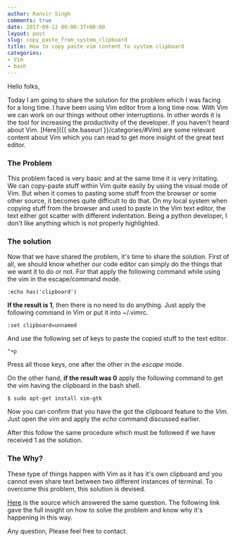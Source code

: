 ```yaml
---
author: Ranvir Singh
comments: true
date: 2017-09-12 00:08:37+00:00
layout: post
slug: copy_paste_from_system_clipboard
title: How to copy paste vim content to system clipboard
categories:
- Vim
- bash
---
```

Hello folks,

Today I am going to share the solution for the problem which I was facing for a long time. I have been using Vim editor from a long time now. With Vim we can work on our things without other interruptions. In other words it is the tool for increasing the productivity of the developer. If you haven't heard about Vim. [Here]({{ site.baseurl }}/categories/#Vim) are some relevant content about Vim which you can read to get more insight of the great text editor.

### **The Problem**

This problem faced is very basic and at the same time it is very irritating. We can copy-paste stuff within Vim quite easily by using the visual mode of Vim. But when it comes to pasting some stuff from the browser or some other source, it becomes quite difficult to do that. On my local system when copying stuff from the browser and used to paste in the Vim text editor, the text either got scatter with different indentation. Being a python developer, I don't like anything which is not properly highlighted.

### **The solution**

Now that we have shared the problem, it's time to share the solution. First of all, we should know whether our code editor can simply do the things that we want it to do or not. For that apply the following command while using the vim in the escape/command mode.

```
:echo has('clipboard')
```

**If the result is 1**, then there is no need to do anything. Just apply the following command in Vim or put it into ~/.vimrc.

```
:set clipboard=unnamed
```

And use the following set of keys to paste the copied stuff to the text editor.

```
"+p
```

Press all those keys, one after the other in the _escape_ mode.

On the other hand, **if the result was 0** apply the following command to get the vim having the clipboard in the bash shell.

```
$ sudo apt-get install vim-gtk
```
Now you can confirm that you have the got the clipboard feature to the _Vim_. Just open the vim and apply the _echo_ command discussed earlier.

After this follow the same procedure which must be followed if we have received 1 as the solution.

### **The Why?**

These type of things happen with Vim as it has it's own clipboard and you cannot even share text between two different instances of terminal. To overcome this problem, this solution is devised.

[Here](https://stackoverflow.com/questions/11489428/how-to-make-vim-paste-from-and-copy-to-systems-clipboard?noredirect=1&lq=1) is the source which answered the same question. The following link gave the full insight on how to solve the problem and know why it's happening in this way.

Any question, Please feel free to contact.


